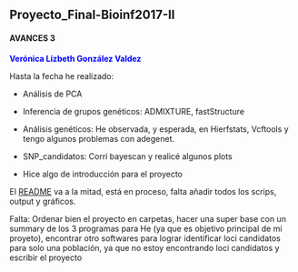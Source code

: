 ## Proyecto_Final-Bioinf2017-II

#### AVANCES 3

**<span style="color:blue">Verónica Lizbeth González Valdez**

Hasta la fecha he realizado: 

* Análisis de PCA

* Inferencia de grupos genéticos: ADMIXTURE, fastStructure

* Análisis genéticos:
He observada, y esperada, en Hierfstats, Vcftools y tengo algunos problemas con adegenet.

* SNP_candidatos:
Corrí bayescan y realicé algunos plots

* Hice algo de introducción para el proyecto

El  [README](https://github.com/VeronicaGlez/Proyecto_Final_Bioinf2017-II/blob/master/README_LALA.md) 
va a la mitad, está en proceso, falta añadir todos los scrips, output y gráficos.


Falta: Ordenar bien el proyecto en carpetas, hacer una super base con un summary de los 3 programas para He (ya que es objetivo principal de mi proyeto), encontrar otro softwares para lograr identificar loci candidatos para solo una población, ya que no estoy encontrando loci candidatos y escribir el proyecto



